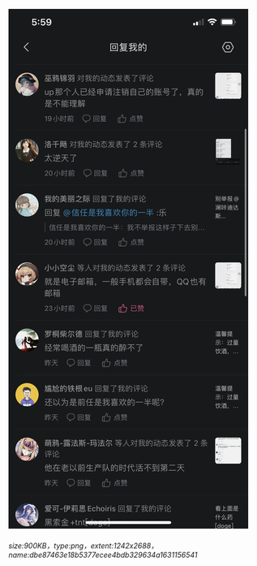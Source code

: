 ![](./dbe87463e18b5377ecee4bdb329634a1631156541.png)
###### size:900KB，type:png，extent:1242x2688，name:dbe87463e18b5377ecee4bdb329634a1631156541
